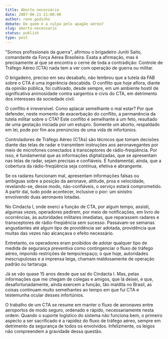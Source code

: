 ```yaml
---
title: Aborto necessário
date: 2007-06-21 21:00:00
author: rene.godinho
debate: De quem é a culpa pelo apagão aéreo?
slug: aborto-necessario
status: publish 
type: post
---
```


  
"Somos profissionais da guerra", afirmou o brigadeiro Juniti Saito, comandante da Força Aérea Brasileira. Exata a afirmação, mas é precisamente aí que se encontra o cerne de toda a contradição: Controle de Tráfego Aéreo (CTA) nada tem a ver com operação de guerra ou militar.  
  
O brigadeiro, preciso em seu desabafo, não lembrou que a tutela da FAB sobre o CTA é uma ingerência descabida. O conflito que hoje aflora, diante da opinião pública, foi cultivado, desde sempre, em um ambiente hostil de significativa animosidade contra sargentos e civis do CTA, em detrimento dos interesses da sociedade civil.  
  
O conflito é irreversível. Como aplacar semelhante o mal estar? Por que defender, neste momento de exacerbação do conflito, a permanência da tutela militar sobre o CTA? Este conflito é semelhante a um feto, resultado de uma gestação iniciada por um estupro. Somente um aborto, respaldado em lei, pode por fim aos prenúncios de uma vida de infortúnios.  
  
Controladores de Tráfego Aéreo (CTAs) são técnicos que tomam decisões diante das telas de radar e transmitem instruções aos aeronavegantes por meio de microfones conectados à transceptores de rádio-freqüência. Por isso, é fundamental que as informações digitalizadas, que se apresentam nas telas de radar, sejam precisas e confiáveis. É fundamental, ainda, que a cobertura da rádio-freqüência seja contínua, efetiva e abrangente.   
  
Se os radares funcionam mal, apresentam informações falsas ou ambíguas sobre a posição da aeronave, altitude, proa e velocidade, revelando-se, desse modo, não-confiáveis, o serviço estará comprometido. A partir daí, tudo pode acontecer, inclusive o pior: um sinistro envolvendo duas aeronaves lotadas.  
  
No Cindacta I, onde exerci a função de CTA, por algum tempo, assisti, algumas vezes, operadores pedirem, por meio de notificações, em livro de ocorrências, às autoridades militares imediatas, que reparassem radares e transceptores de rádio-freqüência sem sucesso. Passavam-se semanas angustiantes até algum tipo de providência ser adotada, providência que muitas das vezes não alcançava o efeito necessário.  
  
Entretanto, os operadores eram proibidos de adotar qualquer tipo de medida de segurança preventiva como contingenciar o fluxo de tráfego aéreo, impondo restrições de tempo/espaço; o que hoje, autoridades inescrupulosas e a imprensa leiga, chamam maldosamente de operação padrão ou tartaruga.  
  
Já se vão quase 15 anos desde que saí do Cindacta I. Mas, pelas informações que me chegam de colegas e amigos, que lá deixei, e que, desafortunadamente, ainda exercem a função, tão maldita no Brasil, as coisas continuam muito semelhantes ao tempo em que fui CTA e testemunha ocular desses infortúnios.   
  
O trabalho de um CTA se resume em manter o fluxo de aeronaves entre aeroportos de modo seguro, ordenado e rápido, necessariamente nesta ordem. Quando o suporte logístico do sistema não funciona bem, o primeiro aspecto a ser sacrificado é a rapidez do fluxo de tráfego aéreo, sempre em detrimento da segurança de todos os envolvidos. Infelizmente, os leigos não compreendem a gravidade dessa questão.
